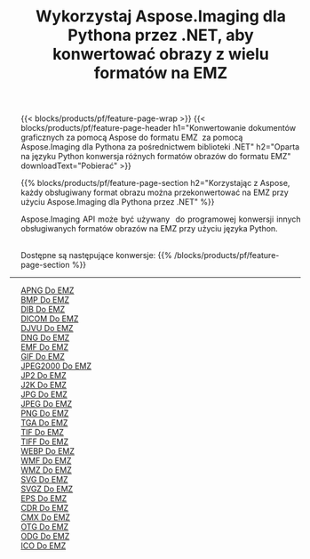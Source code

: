 ﻿---
title: Wykorzystaj Aspose.Imaging dla Pythona przez .NET, aby konwertować obrazy z wielu formatów na EMZ 
weight: 3920
url: /pl/python-net/conversion/to/emz 
lang: pl
langdirlevel: 2
locales: zh-hans,ja,it,ru,de,es,fr,nl,id,lt,pl,pt,vi,tr,ko,zh-hant,ar,hi,th,sv,cs,uk,he
description: Możesz użyć Aspose.Imaging dla Pythona za pośrednictwem biblioteki .NET, aby przekonwertować z różnych formatów na EMZ
---

{{< blocks/products/pf/feature-page-wrap >}}
{{< blocks/products/pf/feature-page-header h1="Konwertowanie dokumentów graficznych za pomocą Aspose do formatu EMZ  za pomocą Aspose.Imaging dla Pythona za pośrednictwem biblioteki .NET" h2="Oparta na języku Python konwersja różnych formatów obrazów do formatu EMZ" downloadText="Pobierać" >}}


{{% blocks/products/pf/feature-page-section  h2="Korzystając z Aspose, każdy obsługiwany format obrazu można przekonwertować na EMZ przy użyciu Aspose.Imaging dla Pythona przez .NET" %}}
<p align=justify>Aspose.Imaging API może być używany  do programowej konwersji innych obsługiwanych formatów obrazów na EMZ przy użyciu języka Python.</p>
<br/>
Dostępne są następujące konwersje:
{{% /blocks/products/pf/feature-page-section %}}
<div class="container-fluid productfamilypage bg-gray">
    <div class="convertypes bg-gray agp-content section">
        <div class="container">
		<hr style="margin-left:-20px;"/>
		<div class="row other-converters">
		    <div class='col-md-2 other-converter remove-lp remove-rp'><a href="/imaging/pl/python-net/conversion/apng-to-emz" >APNG Do EMZ</a></div>
<div class='col-md-2 other-converter remove-lp remove-rp'><a href="/imaging/pl/python-net/conversion/bmp-to-emz" >BMP Do EMZ</a></div>
<div class='col-md-2 other-converter remove-lp remove-rp'><a href="/imaging/pl/python-net/conversion/dib-to-emz" >DIB Do EMZ</a></div>
<div class='col-md-2 other-converter remove-lp remove-rp'><a href="/imaging/pl/python-net/conversion/dicom-to-emz" >DICOM Do EMZ</a></div>
<div class='col-md-2 other-converter remove-lp remove-rp'><a href="/imaging/pl/python-net/conversion/djvu-to-emz" >DJVU Do EMZ</a></div>
<div class='col-md-2 other-converter remove-lp remove-rp'><a href="/imaging/pl/python-net/conversion/dng-to-emz" >DNG Do EMZ</a></div>
<div class='col-md-2 other-converter remove-lp remove-rp'><a href="/imaging/pl/python-net/conversion/emf-to-emz" >EMF Do EMZ</a></div>
<div class='col-md-2 other-converter remove-lp remove-rp'><a href="/imaging/pl/python-net/conversion/gif-to-emz" >GIF Do EMZ</a></div>
<div class='col-md-2 other-converter remove-lp remove-rp'><a href="/imaging/pl/python-net/conversion/jpeg2000-to-emz" >JPEG2000 Do EMZ</a></div>
<div class='col-md-2 other-converter remove-lp remove-rp'><a href="/imaging/pl/python-net/conversion/jp2-to-emz" >JP2 Do EMZ</a></div>
<div class='col-md-2 other-converter remove-lp remove-rp'><a href="/imaging/pl/python-net/conversion/j2k-to-emz" >J2K Do EMZ</a></div>
<div class='col-md-2 other-converter remove-lp remove-rp'><a href="/imaging/pl/python-net/conversion/jpg-to-emz" >JPG Do EMZ</a></div>
<div class='col-md-2 other-converter remove-lp remove-rp'><a href="/imaging/pl/python-net/conversion/jpeg-to-emz" >JPEG Do EMZ</a></div>
<div class='col-md-2 other-converter remove-lp remove-rp'><a href="/imaging/pl/python-net/conversion/png-to-emz" >PNG Do EMZ</a></div>
<div class='col-md-2 other-converter remove-lp remove-rp'><a href="/imaging/pl/python-net/conversion/tga-to-emz" >TGA Do EMZ</a></div>
<div class='col-md-2 other-converter remove-lp remove-rp'><a href="/imaging/pl/python-net/conversion/tif-to-emz" >TIF Do EMZ</a></div>
<div class='col-md-2 other-converter remove-lp remove-rp'><a href="/imaging/pl/python-net/conversion/tiff-to-emz" >TIFF Do EMZ</a></div>
<div class='col-md-2 other-converter remove-lp remove-rp'><a href="/imaging/pl/python-net/conversion/webp-to-emz" >WEBP Do EMZ</a></div>
<div class='col-md-2 other-converter remove-lp remove-rp'><a href="/imaging/pl/python-net/conversion/wmf-to-emz" >WMF Do EMZ</a></div>
<div class='col-md-2 other-converter remove-lp remove-rp'><a href="/imaging/pl/python-net/conversion/wmz-to-emz" >WMZ Do EMZ</a></div>
<div class='col-md-2 other-converter remove-lp remove-rp'><a href="/imaging/pl/python-net/conversion/svg-to-emz" >SVG Do EMZ</a></div>
<div class='col-md-2 other-converter remove-lp remove-rp'><a href="/imaging/pl/python-net/conversion/svgz-to-emz" >SVGZ Do EMZ</a></div>
<div class='col-md-2 other-converter remove-lp remove-rp'><a href="/imaging/pl/python-net/conversion/eps-to-emz" >EPS Do EMZ</a></div>
<div class='col-md-2 other-converter remove-lp remove-rp'><a href="/imaging/pl/python-net/conversion/cdr-to-emz" >CDR Do EMZ</a></div>
<div class='col-md-2 other-converter remove-lp remove-rp'><a href="/imaging/pl/python-net/conversion/cmx-to-emz" >CMX Do EMZ</a></div>
<div class='col-md-2 other-converter remove-lp remove-rp'><a href="/imaging/pl/python-net/conversion/otg-to-emz" >OTG Do EMZ</a></div>
<div class='col-md-2 other-converter remove-lp remove-rp'><a href="/imaging/pl/python-net/conversion/odg-to-emz" >ODG Do EMZ</a></div>
<div class='col-md-2 other-converter remove-lp remove-rp'><a href="/imaging/pl/python-net/conversion/ico-to-emz" >ICO Do EMZ</a></div>
                </div>
        </div>
    </div>
</div>
<br/>

